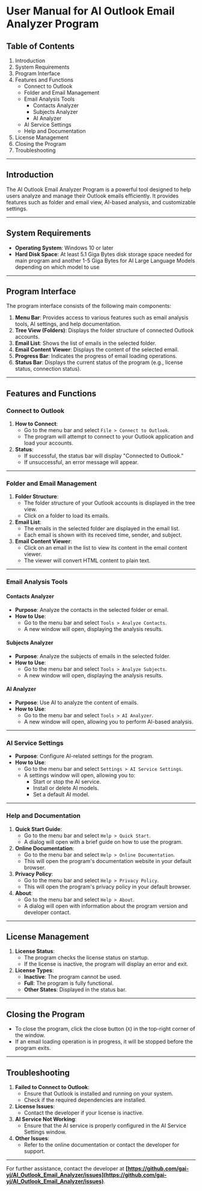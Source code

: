 # User Manual for AI Outlook Email Analyzer Program

## Table of Contents
1. Introduction
2. System Requirements
3. Program Interface
4. Features and Functions
   - Connect to Outlook
   - Folder and Email Management
   - Email Analysis Tools
     - Contacts Analyzer
     - Subjects Analyzer
     - AI Analyzer
   - AI Service Settings
   - Help and Documentation
5. License Management
6. Closing the Program
7. Troubleshooting

---

## Introduction
The AI Outlook Email Analyzer Program is a powerful tool designed to help users analyze and manage their Outlook emails efficiently. It provides features such as folder and email view, AI-based analysis, and customizable settings.

---

## System Requirements
- **Operating System**: Windows 10 or later
- **Hard Disk Space**: At least 5.1 Giga Bytes disk storage space needed for main program and another 1-5 Giga Bytes for AI Large Language Models depending on which model to use

---

## Program Interface
The program interface consists of the following main components:
1. **Menu Bar**: Provides access to various features such as email analysis tools, AI settings, and help documentation.
2. **Tree View (Folders)**: Displays the folder structure of connected Outlook accounts.
3. **Email List**: Shows the list of emails in the selected folder.
4. **Email Content Viewer**: Displays the content of the selected email.
5. **Progress Bar**: Indicates the progress of email loading operations.
6. **Status Bar**: Displays the current status of the program (e.g., license status, connection status).

---

## Features and Functions

### Connect to Outlook
1. **How to Connect**:
   - Go to the menu bar and select `File > Connect to Outlook`.
   - The program will attempt to connect to your Outlook application and load your accounts.
2. **Status**:
   - If successful, the status bar will display "Connected to Outlook."
   - If unsuccessful, an error message will appear.

---

### Folder and Email Management
1. **Folder Structure**:
   - The folder structure of your Outlook accounts is displayed in the tree view.
   - Click on a folder to load its emails.
2. **Email List**:
   - The emails in the selected folder are displayed in the email list.
   - Each email is shown with its received time, sender, and subject.
3. **Email Content Viewer**:
   - Click on an email in the list to view its content in the email content viewer.
   - The viewer will convert HTML content to plain text.

---

### Email Analysis Tools

#### Contacts Analyzer
- **Purpose**: Analyze the contacts in the selected folder or email.
- **How to Use**:
  - Go to the menu bar and select `Tools > Analyze Contacts`.
  - A new window will open, displaying the analysis results.

#### Subjects Analyzer
- **Purpose**: Analyze the subjects of emails in the selected folder.
- **How to Use**:
  - Go to the menu bar and select `Tools > Analyze Subjects`.
  - A new window will open, displaying the analysis results.

#### AI Analyzer
- **Purpose**: Use AI to analyze the content of emails.
- **How to Use**:
  - Go to the menu bar and select `Tools > AI Analyzer`.
  - A new window will open, allowing you to perform AI-based analysis.

---

### AI Service Settings
- **Purpose**: Configure AI-related settings for the program.
- **How to Use**:
  - Go to the menu bar and select `Settings > AI Service Settings`.
  - A settings window will open, allowing you to:
    - Start or stop the AI service.
    - Install or delete AI models.
    - Set a default AI model.

---

### Help and Documentation
1. **Quick Start Guide**:
   - Go to the menu bar and select `Help > Quick Start`.
   - A dialog will open with a brief guide on how to use the program.
2. **Online Documentation**:
   - Go to the menu bar and select `Help > Online Documentation`.
   - This will open the program's documentation website in your default browser.
3. **Privacy Policy**:
   - Go to the menu bar and select `Help > Privacy Policy`.
   - This will open the program's privacy policy in your default browser.
4. **About**:
   - Go to the menu bar and select `Help > About`.
   - A dialog will open with information about the program version and developer contact.

---

## License Management
1. **License Status**:
   - The program checks the license status on startup.
   - If the license is inactive, the program will display an error and exit.
2. **License Types**:
   - **Inactive**: The program cannot be used.
   - **Full**: The program is fully functional.
   - **Other States**: Displayed in the status bar.

---

## Closing the Program
- To close the program, click the close button (`X`) in the top-right corner of the window.
- If an email loading operation is in progress, it will be stopped before the program exits.

---

## Troubleshooting
1. **Failed to Connect to Outlook**:
   - Ensure that Outlook is installed and running on your system.
   - Check if the required dependencies are installed.
2. **License Issues**:
   - Contact the developer if your license is inactive.
3. **AI Service Not Working**:
   - Ensure that the AI service is properly configured in the AI Service Settings window.
4. **Other Issues**:
   - Refer to the online documentation or contact the developer for support.

---

For further assistance, contact the developer at **[https://github.com/gai-yj/AI_Outlook_Email_Analyzer/issues](https://github.com/gai-yj/AI_Outlook_Email_Analyzer/issues)**.
